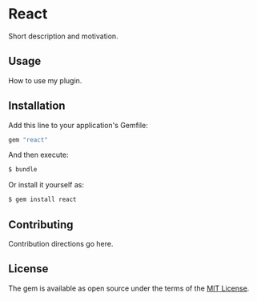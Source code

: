 # React
Short description and motivation.

## Usage
How to use my plugin.

## Installation
Add this line to your application's Gemfile:

```ruby
gem "react"
```

And then execute:
```bash
$ bundle
```

Or install it yourself as:
```bash
$ gem install react
```

## Contributing
Contribution directions go here.

## License
The gem is available as open source under the terms of the [MIT License](https://opensource.org/licenses/MIT).
